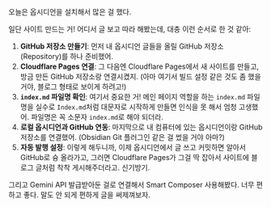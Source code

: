 오늘은 옵시디언을 설치해서 많은 걸 했다.

일단 사이트 만드는 거! 어디서 글 보고 따라 해봤는데, 대충 이런 순서로 한 것 같아:
1.  **GitHub 저장소 만들기**: 먼저 내 옵시디언 글들을 올릴 GitHub 저장소(Repository)를 하나 준비했어.
2.  **Cloudflare Pages 연결**: 그 다음엔 Cloudflare Pages에서 새 사이트를 만들고, 방금 만든 GitHub 저장소랑 연결시켰지. (아마 여기서 빌드 설정 같은 것도 좀 했을 거야, 블로그 형태로 보이게 하려고!)
3.  **`index.md` 파일명 확인**: 여기서 중요한 거! 메인 페이지 역할을 하는 `index.md` 파일명을 실수로 `Index.md`처럼 대문자로 시작하게 만들면 인식을 못 해서 엄청 고생했어. 파일명은 꼭 소문자 `index.md`로 해야 되더라.
4.  **로컬 옵시디언과 GitHub 연동**: 마지막으로 내 컴퓨터에 있는 옵시디언이랑 GitHub 저장소를 연결했어. (Obsidian Git 플러그인 같은 걸 썼을 거야 아마?)
5.  **자동 발행 설정**: 이렇게 해두니까, 이제 옵시디언에서 글 쓰고 커밋하면 알아서 GitHub로 슝 올라가고, 그러면 Cloudflare Pages가 그걸 딱 잡아서 사이트에 블로그 글처럼 착착 게시해주더라고. 신기방기.

그리고 Gemini API 발급받아둔 걸로 연결해서 Smart Composer 사용해봤다. 너무 편하고 좋다. 말도 안 되게 편하게 글을 써제껴보자.